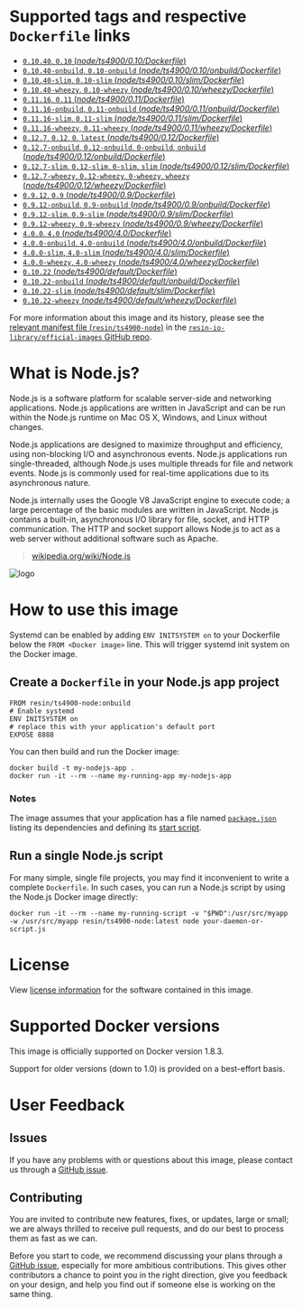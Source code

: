 # Supported tags and respective `Dockerfile` links

-	[`0.10.40`, `0.10` (*node/ts4900/0.10/Dockerfile*)](https://github.com/resin-io-library/base-images/blob/4daa06ceeb6967baafc6b8de1ed2c1aa28918e6b/node/ts4900/0.10/Dockerfile)
-	[`0.10.40-onbuild`, `0.10-onbuild` (*node/ts4900/0.10/onbuild/Dockerfile*)](https://github.com/resin-io-library/base-images/blob/4daa06ceeb6967baafc6b8de1ed2c1aa28918e6b/node/ts4900/0.10/onbuild/Dockerfile)
-	[`0.10.40-slim`, `0.10-slim` (*node/ts4900/0.10/slim/Dockerfile*)](https://github.com/resin-io-library/base-images/blob/4daa06ceeb6967baafc6b8de1ed2c1aa28918e6b/node/ts4900/0.10/slim/Dockerfile)
-	[`0.10.40-wheezy`, `0.10-wheezy` (*node/ts4900/0.10/wheezy/Dockerfile*)](https://github.com/resin-io-library/base-images/blob/4daa06ceeb6967baafc6b8de1ed2c1aa28918e6b/node/ts4900/0.10/wheezy/Dockerfile)
-	[`0.11.16`, `0.11` (*node/ts4900/0.11/Dockerfile*)](https://github.com/resin-io-library/base-images/blob/4daa06ceeb6967baafc6b8de1ed2c1aa28918e6b/node/ts4900/0.11/Dockerfile)
-	[`0.11.16-onbuild`, `0.11-onbuild` (*node/ts4900/0.11/onbuild/Dockerfile*)](https://github.com/resin-io-library/base-images/blob/4daa06ceeb6967baafc6b8de1ed2c1aa28918e6b/node/ts4900/0.11/onbuild/Dockerfile)
-	[`0.11.16-slim`, `0.11-slim` (*node/ts4900/0.11/slim/Dockerfile*)](https://github.com/resin-io-library/base-images/blob/4daa06ceeb6967baafc6b8de1ed2c1aa28918e6b/node/ts4900/0.11/slim/Dockerfile)
-	[`0.11.16-wheezy`, `0.11-wheezy` (*node/ts4900/0.11/wheezy/Dockerfile*)](https://github.com/resin-io-library/base-images/blob/4daa06ceeb6967baafc6b8de1ed2c1aa28918e6b/node/ts4900/0.11/wheezy/Dockerfile)
-	[`0.12.7`, `0.12`, `0`, `latest` (*node/ts4900/0.12/Dockerfile*)](https://github.com/resin-io-library/base-images/blob/4daa06ceeb6967baafc6b8de1ed2c1aa28918e6b/node/ts4900/0.12/Dockerfile)
-	[`0.12.7-onbuild`, `0.12-onbuild`, `0-onbuild`, `onbuild` (*node/ts4900/0.12/onbuild/Dockerfile*)](https://github.com/resin-io-library/base-images/blob/4daa06ceeb6967baafc6b8de1ed2c1aa28918e6b/node/ts4900/0.12/onbuild/Dockerfile)
-	[`0.12.7-slim`, `0.12-slim`, `0-slim`, `slim` (*node/ts4900/0.12/slim/Dockerfile*)](https://github.com/resin-io-library/base-images/blob/4daa06ceeb6967baafc6b8de1ed2c1aa28918e6b/node/ts4900/0.12/slim/Dockerfile)
-	[`0.12.7-wheezy`, `0.12-wheezy`, `0-wheezy`, `wheezy` (*node/ts4900/0.12/wheezy/Dockerfile*)](https://github.com/resin-io-library/base-images/blob/4daa06ceeb6967baafc6b8de1ed2c1aa28918e6b/node/ts4900/0.12/wheezy/Dockerfile)
-	[`0.9.12`, `0.9` (*node/ts4900/0.9/Dockerfile*)](https://github.com/resin-io-library/base-images/blob/4daa06ceeb6967baafc6b8de1ed2c1aa28918e6b/node/ts4900/0.9/Dockerfile)
-	[`0.9.12-onbuild`, `0.9-onbuild` (*node/ts4900/0.9/onbuild/Dockerfile*)](https://github.com/resin-io-library/base-images/blob/4daa06ceeb6967baafc6b8de1ed2c1aa28918e6b/node/ts4900/0.9/onbuild/Dockerfile)
-	[`0.9.12-slim`, `0.9-slim` (*node/ts4900/0.9/slim/Dockerfile*)](https://github.com/resin-io-library/base-images/blob/4daa06ceeb6967baafc6b8de1ed2c1aa28918e6b/node/ts4900/0.9/slim/Dockerfile)
-	[`0.9.12-wheezy`, `0.9-wheezy` (*node/ts4900/0.9/wheezy/Dockerfile*)](https://github.com/resin-io-library/base-images/blob/4daa06ceeb6967baafc6b8de1ed2c1aa28918e6b/node/ts4900/0.9/wheezy/Dockerfile)
-	[`4.0.0`, `4.0` (*node/ts4900/4.0/Dockerfile*)](https://github.com/resin-io-library/base-images/blob/4daa06ceeb6967baafc6b8de1ed2c1aa28918e6b/node/ts4900/4.0/Dockerfile)
-	[`4.0.0-onbuild`, `4.0-onbuild` (*node/ts4900/4.0/onbuild/Dockerfile*)](https://github.com/resin-io-library/base-images/blob/4daa06ceeb6967baafc6b8de1ed2c1aa28918e6b/node/ts4900/4.0/onbuild/Dockerfile)
-	[`4.0.0-slim`, `4.0-slim` (*node/ts4900/4.0/slim/Dockerfile*)](https://github.com/resin-io-library/base-images/blob/4daa06ceeb6967baafc6b8de1ed2c1aa28918e6b/node/ts4900/4.0/slim/Dockerfile)
-	[`4.0.0-wheezy`, `4.0-wheezy` (*node/ts4900/4.0/wheezy/Dockerfile*)](https://github.com/resin-io-library/base-images/blob/4daa06ceeb6967baafc6b8de1ed2c1aa28918e6b/node/ts4900/4.0/wheezy/Dockerfile)
-	[`0.10.22` (*node/ts4900/default/Dockerfile*)](https://github.com/resin-io-library/base-images/blob/4daa06ceeb6967baafc6b8de1ed2c1aa28918e6b/node/ts4900/default/Dockerfile)
-	[`0.10.22-onbuild` (*node/ts4900/default/onbuild/Dockerfile*)](https://github.com/resin-io-library/base-images/blob/4daa06ceeb6967baafc6b8de1ed2c1aa28918e6b/node/ts4900/default/onbuild/Dockerfile)
-	[`0.10.22-slim` (*node/ts4900/default/slim/Dockerfile*)](https://github.com/resin-io-library/base-images/blob/4daa06ceeb6967baafc6b8de1ed2c1aa28918e6b/node/ts4900/default/slim/Dockerfile)
-	[`0.10.22-wheezy` (*node/ts4900/default/wheezy/Dockerfile*)](https://github.com/resin-io-library/base-images/blob/4daa06ceeb6967baafc6b8de1ed2c1aa28918e6b/node/ts4900/default/wheezy/Dockerfile)

For more information about this image and its history, please see the [relevant manifest file (`resin/ts4900-node`)](https://github.com/resin-io-library/official-images/blob/master/library/ts4900-node) in the [`resin-io-library/official-images` GitHub repo](https://github.com/resin-io-library/official-images).

# What is Node.js?

Node.js is a software platform for scalable server-side and networking applications. Node.js applications are written in JavaScript and can be run within the Node.js runtime on Mac OS X, Windows, and Linux without changes.

Node.js applications are designed to maximize throughput and efficiency, using non-blocking I/O and asynchronous events. Node.js applications run single-threaded, although Node.js uses multiple threads for file and network events. Node.js is commonly used for real-time applications due to its asynchronous nature.

Node.js internally uses the Google V8 JavaScript engine to execute code; a large percentage of the basic modules are written in JavaScript. Node.js contains a built-in, asynchronous I/O library for file, socket, and HTTP communication. The HTTP and socket support allows Node.js to act as a web server without additional software such as Apache.

> [wikipedia.org/wiki/Node.js](https://en.wikipedia.org/wiki/Node.js)

![logo](https://raw.githubusercontent.com/resin-io-library/docs/master/ts4900-node/logo.png)

# How to use this image

Systemd can be enabled by adding `ENV INITSYSTEM on` to your Dockerfile below the `FROM <Docker image>` line. This will trigger systemd init system on the Docker image.

## Create a `Dockerfile` in your Node.js app project

	FROM resin/ts4900-node:onbuild
	# Enable systemd
	ENV INITSYSTEM on
	# replace this with your application's default port
	EXPOSE 8888

You can then build and run the Docker image:

	docker build -t my-nodejs-app .
	docker run -it --rm --name my-running-app my-nodejs-app

### Notes

The image assumes that your application has a file named [`package.json`](https://docs.npmjs.com/files/package.json) listing its dependencies and defining its [start script](https://docs.npmjs.com/misc/scripts#default-values).

## Run a single Node.js script

For many simple, single file projects, you may find it inconvenient to write a complete `Dockerfile`. In such cases, you can run a Node.js script by using the Node.js Docker image directly:

	docker run -it --rm --name my-running-script -v "$PWD":/usr/src/myapp -w /usr/src/myapp resin/ts4900-node:latest node your-daemon-or-script.js

# License

View [license information](https://github.com/joyent/node/blob/master/LICENSE) for the software contained in this image.

# Supported Docker versions

This image is officially supported on Docker version 1.8.3.

Support for older versions (down to 1.0) is provided on a best-effort basis.

# User Feedback

## Issues

If you have any problems with or questions about this image, please contact us through a [GitHub issue](https://github.com/resin-io-library/base-images/issues).

## Contributing

You are invited to contribute new features, fixes, or updates, large or small; we are always thrilled to receive pull requests, and do our best to process them as fast as we can.

Before you start to code, we recommend discussing your plans through a [GitHub issue](https://github.com/resin-io-library/base-images/issues), especially for more ambitious contributions. This gives other contributors a chance to point you in the right direction, give you feedback on your design, and help you find out if someone else is working on the same thing.
